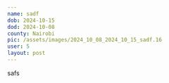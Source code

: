 ```yaml
---
name: sadf
dob: 2024-10-15
dod: 2024-10-08
county: Nairobi
pic: /assets/images/2024_10_08_2024_10_15_sadf.16
user: 5
layout: post
---
```

<p class='py-2'>safs</p>
